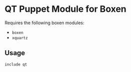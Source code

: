# QT Puppet Module for Boxen

Requires the following boxen modules:

* `boxen`
* `xquartz`

## Usage

```puppet
include qt
```